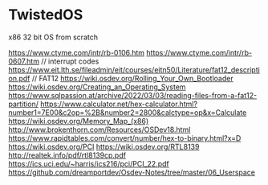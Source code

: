 # TwistedOS

x86 32 bit OS from scratch

https://www.ctyme.com/intr/rb-0106.htm 
https://www.ctyme.com/intr/rb-0607.htm // interrupt codes
https://www.eit.lth.se/fileadmin/eit/courses/eitn50/Literature/fat12_description.pdf // FAT12
https://wiki.osdev.org/Rolling_Your_Own_Bootloader
https://wiki.osdev.org/Creating_an_Operating_System
https://www.sqlpassion.at/archive/2022/03/03/reading-files-from-a-fat12-partition/
https://www.calculator.net/hex-calculator.html?number1=7E00&c2op=%2B&number2=2800&calctype=op&x=Calculate
https://wiki.osdev.org/Memory_Map_(x86)
http://www.brokenthorn.com/Resources/OSDev18.html
https://www.rapidtables.com/convert/number/hex-to-binary.html?x=D
https://wiki.osdev.org/PCI
https://wiki.osdev.org/RTL8139
http://realtek.info/pdf/rtl8139cp.pdf
https://ics.uci.edu/~harris/ics216/pci/PCI_22.pdf
https://github.com/dreamportdev/Osdev-Notes/tree/master/06_Userspace
